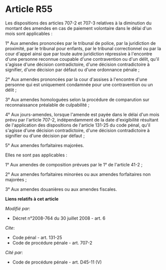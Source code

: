 # Article R55

Les dispositions des articles 707-2 et 707-3 relatives à la diminution du montant des amendes en cas de paiement volontaire
dans le délai d'un mois sont applicables : 

1° Aux amendes prononcées par le tribunal de police, par la juridiction de proximité, par le tribunal pour enfants, par le
tribunal correctionnel ou par la cour d'appel ainsi que par toute autre juridiction répressive à l'encontre d'une personne
reconnue coupable d'une contravention ou d'un délit, qu'il s'agisse d'une décision contradictoire, d'une décision
contradictoire à signifier, d'une décision par défaut ou d'une ordonnance pénale ; 

2° Aux amendes prononcées par la cour d'assises à l'encontre d'une personne qui est uniquement condamnée pour une
contravention ou un délit ; 

3° Aux amendes homologuées selon la procédure de comparution sur reconnaissance préalable de culpabilité ; 

4° Aux jours-amendes, lorsque l'amende est payée dans le délai d'un mois prévu par l'article 707-2, indépendamment de la date
d'exigibilité résultant de l'application des dispositions de l'article 131-25 du code pénal, qu'il s'agisse d'une décision
contradictoire, d'une décision contradictoire à signifier ou d'une décision par défaut ; 

5° Aux amendes forfaitaires majorées. 

Elles ne sont pas applicables : 

1° Aux amendes de composition prévues par le 1° de l'article 41-2 ; 

2° Aux amendes forfaitaires minorées ou aux amendes forfaitaires non majorées ; 

3° Aux amendes douanières ou aux amendes fiscales.

**Liens relatifs à cet article**

_Modifié par_:

  - Décret n°2008-764 du 30 juillet 2008 - art. 6

_Cite_:

  - Code pénal - art. 131-25
  - Code de procédure pénale - art. 707-2

_Cité par_:

  - Code de procédure pénale - art. D45-11 (V)
